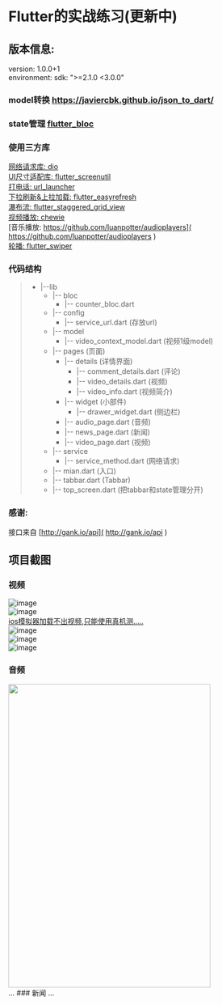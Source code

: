 # Flutter的实战练习(更新中)


## 版本信息:
  version: 1.0.0+1   <br/>
  environment:   sdk: ">=2.1.0 <3.0.0"  <br/>

### model转换  [https://javiercbk.github.io/json_to_dart/ ]( https://javiercbk.github.io/json_to_dart/  )  <br/>
### state管理  [flutter_bloc ]( https://github.com/felangel/bloc/tree/master/packages/flutter_bloc  )  <br/>


### 使用三方库
 [网络请求库: dio]( https://github.com/flutterchina/dio )  <br/>
 [UI尺寸适配库: flutter_screenutil]( https://github.com/OpenFlutter/flutter_screenutil )  <br/>
 [打电话: url_launcher]( https://github.com/flutter/plugins )  <br/>
 [下拉刷新&上拉加载: flutter_easyrefresh]( https://github.com/xuelongqy/flutter_easyrefresh )  <br/>
 [瀑布流: flutter_staggered_grid_view]( https://github.com/letsar/flutter_staggered_grid_view )  <br/>
 [视频播放: chewie]( https://github.com/brianegan/chewie )  <br/>
 [音乐播放: https://github.com/luanpotter/audioplayers]( https://github.com/luanpotter/audioplayers )  <br/>
 [轮播: flutter_swiper]( https://github.com/best-flutter/flutter_swiper )  <br/>


 
 ### 代码结构
>- |--lib
>    - |-- bloc 
>      - |-- counter_bloc.dart 
>    - |-- config 
>      - |-- service_url.dart (存放url)
>    - |-- model 
>      - |-- video_context_model.dart (视频1级model)
>    - |-- pages (页面)
>      - |-- details  (详情界面)
>        - |-- comment_details.dart (评论)
>        - |-- video_details.dart (视频)
>        - |-- video_info.dart (视频简介)
>      - |-- widget  (小部件)
>        - |-- drawer_widget.dart (侧边栏)
>      - |-- audio_page.dart  (音频)
>      - |-- news_page.dart  (新闻)
>      - |-- video_page.dart  (视频)
>    - |-- service 
>      - |-- service_method.dart (网络请求)
>    - |-- mian.dart  (入口) 
>    - |-- tabbar.dart  (Tabbar) 
>    - |-- top_screen.dart  (把tabbar和state管理分开) 

### 感谢: 
接口来自   [http://gank.io/api]( http://gank.io/api )  <br/>


## 项目截图
### 视频
![image](https://github.com/pheromone/flutter_video_audio_news/blob/master/video.png) <br/>
![image](https://github.com/pheromone/flutter_video_audio_news/blob/master/%E4%BE%A7%E8%BE%B9%E6%A0%8F.png) <br/>
[ios模拟器加载不出视频,只能使用真机测.....]( https://github.com/flutter/flutter/issues/14647 )  <br/>
![image](https://github.com/pheromone/flutter_video_audio_news/blob/master/video_info.png) <br/>
![image](https://github.com/pheromone/flutter_video_audio_news/blob/master/video_info.png) <br/>
![image](https://github.com/pheromone/flutter_video_audio_news/blob/master/video_comment.png) <br/>


### 音频
<img src="https://github.com/pheromone/flutter_video_audio_news/blob/master/audio.gif" width = "400" height = "600"   /> 
<br/>
... 
### 新闻
...
